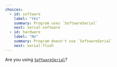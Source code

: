 ```yaml
---
choices:
  - id: software
    label: "Yes"
    summary: Program uses `SoftwareSerial`
    next: serial-software
  - id: hardware
    label: "No"
    summary: Program doesn't use `SoftwareSerial`
    next: serial-flush
---    
```


Are you using [`SoftwareSerial`](https://www.arduino.cc/en/Reference/SoftwareSerial)?